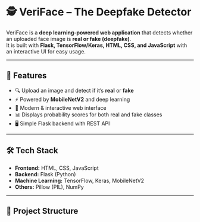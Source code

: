 # 🕵️ VeriFace – The Deepfake Detector  

VeriFace is a **deep learning-powered web application** that detects whether an uploaded face image is **real or fake (deepfake)**.  
It is built with **Flask, TensorFlow/Keras, HTML, CSS, and JavaScript** with an interactive UI for easy usage.  

---

## 🚀 Features
- 🔍 Upload an image and detect if it’s **real** or **fake**  
- ⚡ Powered by **MobileNetV2** and deep learning  
- 🎨 Modern & interactive web interface  
- 📊 Displays probability scores for both real and fake classes  
- 🖥️ Simple Flask backend with REST API  

---

## 🛠️ Tech Stack
- **Frontend:** HTML, CSS, JavaScript  
- **Backend:** Flask (Python)  
- **Machine Learning:** TensorFlow, Keras, MobileNetV2  
- **Others:** Pillow (PIL), NumPy  

---

## 📂 Project Structure
